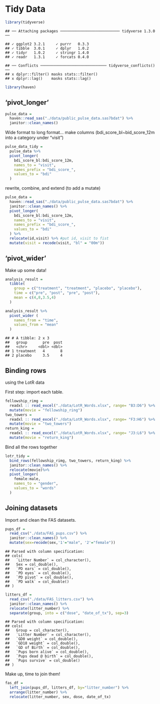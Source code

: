 Tidy Data
================

``` r
library(tidyverse)
```

    ## ── Attaching packages ─────────────────────────── tidyverse 1.3.0 ──

    ## ✓ ggplot2 3.2.1     ✓ purrr   0.3.3
    ## ✓ tibble  3.0.1     ✓ dplyr   1.0.2
    ## ✓ tidyr   1.0.2     ✓ stringr 1.4.0
    ## ✓ readr   1.3.1     ✓ forcats 0.4.0

    ## ── Conflicts ────────────────────────────── tidyverse_conflicts() ──
    ## x dplyr::filter() masks stats::filter()
    ## x dplyr::lag()    masks stats::lag()

``` r
library(haven)
```

## ‘pivot\_longer’

``` r
pulse_data = 
  haven::read_sas("./data/public_pulse_data.sas7bdat") %>%
  janitor::clean_names()
```

Wide format to long format… make columns (bdi\_score\_bl~bid\_score\_12m
into a category under “visit”)

``` r
pulse_data_tidy = 
  pulse_data %>%
  pivot_longer(
    bdi_score_bl:bdi_score_12m,
    names_to = "visit",
    names_prefix = "bdi_score_",
    values_to = "bdi"
  )
```

rewrite, combine, and extend (to add a mutate)

``` r
pulse_data = 
  haven::read_sas("./data/public_pulse_data.sas7bdat") %>%
  janitor::clean_names() %>%
  pivot_longer(
    bdi_score_bl:bdi_score_12m,
    names_to = "visit",
    names_prefix = "bdi_score_",
    values_to = "bdi"
  ) %>%
  relocate(id,visit) %>% #put id, visit to fist
  mutate(visit = recode(visit, "bl" = "00m"))
```

## ‘pivot\_wider’

Make up some data\!

``` r
analysis_result = 
  tibble(
    group = c("treatment", "treatment", "placebo", "placebo"),
    time = c("pre", "post", "pre", "post"),
    mean = c(4,8,3.5,4)
  )

analysis_result %>%
  pivot_wider (
    names_from = "time",
    values_from = "mean"
  )
```

    ## # A tibble: 2 x 3
    ##   group       pre  post
    ##   <chr>     <dbl> <dbl>
    ## 1 treatment   4       8
    ## 2 placebo     3.5     4

## Binding rows

using the LotR data

First step: import each table.

``` r
fellowship_rimg = 
  readxl :: read_excel("./data/LotR_Words.xlsx", range= "B3:D6") %>%
  mutate(movie = "fellowship_ring")
two_towers = 
  readxl :: read_excel("./data/LotR_Words.xlsx", range= "F3:H6") %>%
  mutate(movie = "two_towers")
return_king = 
  readxl :: read_excel("./data/LotR_Words.xlsx", range= "J3:L6") %>%
  mutate(movie = "return_king")
```

Bind all the rows together

``` r
lotr_tidy = 
  bind_rows(fellowship_rimg, two_towers, return_king) %>%
  janitor::clean_names() %>%
  relocate(movie)%>%
  pivot_longer(
    female:male,
    names_to = "gender",
    values_to = "words"
  )
```

## Joining datasets

Import and clean the FAS datasets.

``` r
pups_df = 
  read_csv("./data/FAS_pups.csv") %>%
  janitor::clean_names() %>%
  mutate(sex=recode(sex,'1'="male", '2'="female"))
```

    ## Parsed with column specification:
    ## cols(
    ##   `Litter Number` = col_character(),
    ##   Sex = col_double(),
    ##   `PD ears` = col_double(),
    ##   `PD eyes` = col_double(),
    ##   `PD pivot` = col_double(),
    ##   `PD walk` = col_double()
    ## )

``` r
litters_df = 
  read_csv("./data/FAS_litters.csv") %>%
  janitor::clean_names() %>%
  relocate(litter_number) %>%
  separate(group, into = c("dose", "date_of_tx"), sep=3)
```

    ## Parsed with column specification:
    ## cols(
    ##   Group = col_character(),
    ##   `Litter Number` = col_character(),
    ##   `GD0 weight` = col_double(),
    ##   `GD18 weight` = col_double(),
    ##   `GD of Birth` = col_double(),
    ##   `Pups born alive` = col_double(),
    ##   `Pups dead @ birth` = col_double(),
    ##   `Pups survive` = col_double()
    ## )

Make up, time to join them\!

``` r
fas_df = 
  left_join(pups_df, litters_df, by="litter_number") %>%
  arrange(litter_number) %>%
  relocate(litter_number, sex, dose, date_of_tx)
```
